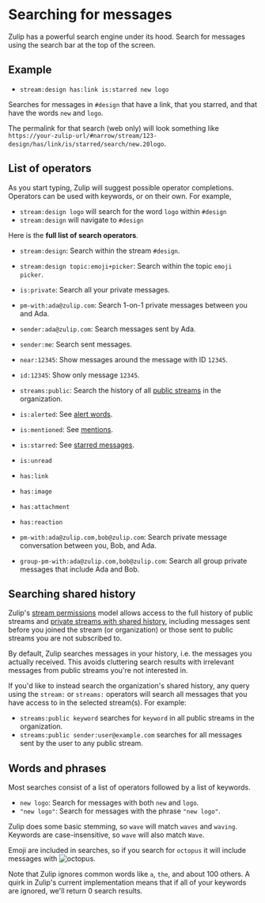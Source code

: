 # Searching for messages

Zulip has a powerful search engine under its hood. Search for messages using
the search bar at the top of the screen.

## Example

* `stream:design has:link is:starred new logo`

Searches for messages in `#design` that have a link, that you starred, and
that have the words `new` and `logo`.

The permalink for that search (web only) will look something like
`https://your-zulip-url/#narrow/stream/123-design/has/link/is/starred/search/new.20logo`.

## List of operators

As you start typing, Zulip will suggest possible operator completions.
Operators can be used with keywords, or on their own. For example,

* `stream:design logo` will search for the word `logo` within `#design`
* `stream:design` will navigate to `#design`

Here is the **full list of search operators**.

* `stream:design`: Search within the stream `#design`.
* `stream:design topic:emoji+picker`: Search within the topic `emoji picker`.
* `is:private`: Search all your private messages.
* `pm-with:ada@zulip.com`: Search 1-on-1 private messages between you and Ada.
* `sender:ada@zulip.com`: Search messages sent by Ada.
* `sender:me`: Search sent messages.
* `near:12345`: Show messages around the message with ID `12345`.
* `id:12345`: Show only message `12345`.
* `streams:public`: Search the history of all [public
  streams](/help/change-the-privacy-of-a-stream) in the organization.

* `is:alerted`: See [alert words](/help/add-an-alert-word).
* `is:mentioned`: See [mentions](/help/mention-a-user-or-group).
* `is:starred`: See [starred messages](/help/star-a-message).
* `is:unread`
* `has:link`
* `has:image`
* `has:attachment`
* `has:reaction`
* `pm-with:ada@zulip.com,bob@zulip.com`: Search private message conversation
  between you, Bob, and Ada.
* `group-pm-with:ada@zulip.com,bob@zulip.com`: Search all group
  private messages that include Ada and Bob.

## Searching shared history

Zulip's [stream permissions](/help/stream-permissions) model allows
access to the full history of public streams and [private streams with
shared history](/help/stream-permissions), including messages sent
before you joined the stream (or organization) or those sent to public
streams you are not subscribed to.

By default, Zulip searches messages in your history, i.e. the
messages you actually received.  This avoids cluttering search results
with irrelevant messages from public streams you're not interested in.

If you'd like to instead search the organization's shared history, any
query using the `stream:` or `streams:` operators will search all
messages that you have access to in the selected stream(s).  For
example:

* `streams:public keyword` searches for `keyword` in all public
  streams in the organization.
* `streams:public sender:user@example.com` searches for all messages
  sent by the user to any public stream.

## Words and phrases

Most searches consist of a list of operators followed by a list of keywords.

* `new logo`: Search for messages with both `new` and `logo`.
* `"new logo"`: Search for messages with the phrase `"new logo"`.

Zulip does some basic stemming, so `wave` will match `waves` and
`waving`. Keywords are case-insensitive, so `wave` will also match `Wave`.

Emoji are included in searches, so if you search for `octopus` it will
include messages with
<img src="/static/generated/emoji/images-google-64/1f419.png" alt="octopus"
class="emoji-small"/>.


Note that Zulip ignores common words like `a`, `the`, and about 100
others. A quirk in Zulip's current implementation means that if all of your
keywords are ignored, we'll return 0 search results.
